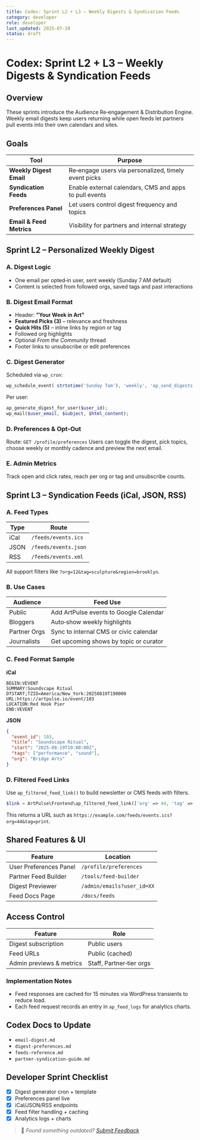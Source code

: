 ```yaml
---
title: Codex: Sprint L2 + L3 – Weekly Digests & Syndication Feeds
category: developer
role: developer
last_updated: 2025-07-20
status: draft
---
```

# Codex: Sprint L2 + L3 – Weekly Digests & Syndication Feeds

## Overview
These sprints introduce the Audience Re‑engagement & Distribution Engine. Weekly email digests keep users returning while open feeds let partners pull events into their own calendars and sites.

## Goals
| Tool | Purpose |
| --- | --- |
| **Weekly Digest Email** | Re‑engage users via personalized, timely event picks |
| **Syndication Feeds** | Enable external calendars, CMS and apps to pull events |
| **Preferences Panel** | Let users control digest frequency and topics |
| **Email & Feed Metrics** | Visibility for partners and internal strategy |

## Sprint L2 – Personalized Weekly Digest
### A. Digest Logic
- One email per opted‑in user, sent weekly (Sunday 7 AM default)
- Content is selected from followed orgs, saved tags and past interactions

### B. Digest Email Format
- Header: **"Your Week in Art"**
- **Featured Picks (3)** – relevance and freshness
- **Quick Hits (5)** – inline links by region or tag
- Followed org highlights
- Optional *From the Community* thread
- Footer links to unsubscribe or edit preferences

### C. Digest Generator
Scheduled via `wp_cron`:
```php
wp_schedule_event( strtotime('Sunday 7am'), 'weekly', 'ap_send_digests' );
```
Per user:
```php
ap_generate_digest_for_user($user_id);
wp_mail($user_email, $subject, $html_content);
```

### D. Preferences & Opt‑Out
Route: `GET /profile/preferences`
Users can toggle the digest, pick topics, choose weekly or monthly cadence and preview the next email.

### E. Admin Metrics
Track open and click rates, reach per org or tag and unsubscribe counts.

## Sprint L3 – Syndication Feeds (iCal, JSON, RSS)
### A. Feed Types
| Type | Route |
| --- | --- |
| iCal | `/feeds/events.ics` |
| JSON | `/feeds/events.json` |
| RSS | `/feeds/events.xml` |
All support filters like `?org=12&tag=sculpture&region=brooklyn`.

### B. Use Cases
| Audience | Feed Use |
| --- | --- |
| Public | Add ArtPulse events to Google Calendar |
| Bloggers | Auto‑show weekly highlights |
| Partner Orgs | Sync to internal CMS or civic calendar |
| Journalists | Get upcoming shows by topic or curator |

### C. Feed Format Sample
**iCal**
```ical
BEGIN:VEVENT
SUMMARY:Soundscape Ritual
DTSTART;TZID=America/New_York:20250819T190000
URL:https://artpulse.io/event/103
LOCATION:Red Hook Pier
END:VEVENT
```
**JSON**
```json
{
  "event_id": 103,
  "title": "Soundscape Ritual",
  "start": "2025-08-19T19:00:00Z",
  "tags": ["performance", "sound"],
  "org": "Bridge Arts"
}
```

### D. Filtered Feed Links

Use `ap_filtered_feed_link()` to build newsletter or CMS feeds with filters.

```php
$link = ArtPulse\Frontend\ap_filtered_feed_link(['org' => 44, 'tag' => 'print']);
```

This returns a URL such as `https://example.com/feeds/events.ics?org=44&tag=print`.

## Shared Features & UI
| Feature | Location |
| --- | --- |
| User Preferences Panel | `/profile/preferences` |
| Partner Feed Builder | `/tools/feed-builder` |
| Digest Previewer | `/admin/emails?user_id=XX` |
| Feed Docs Page | `/docs/feeds` |

## Access Control
| Feature | Role |
| --- | --- |
| Digest subscription | Public users |
| Feed URLs | Public (cached) |
| Admin previews & metrics | Staff, Partner‑tier orgs |

### Implementation Notes
- Feed responses are cached for 15 minutes via WordPress transients to reduce load.
- Each feed request records an entry in `ap_feed_logs` for analytics charts.

## Codex Docs to Update
- `email-digest.md`
- `digest-preferences.md`
- `feeds-reference.md`
- `partner-syndication-guide.md`

## Developer Sprint Checklist
- [x] Digest generator cron + template
- [x] Preferences panel live
- [x] iCal/JSON/RSS endpoints
- [x] Feed filter handling + caching
- [x] Analytics logs + charts

> 💬 *Found something outdated? [Submit Feedback](feedback.md)*
